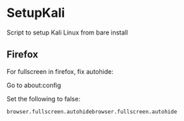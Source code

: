 # SetupKali
Script to setup Kali Linux from bare install

## Firefox

For fullscreen in firefox, fix autohide:

Go to about:config

Set the following to false:
```
browser.fullscreen.autohidebrowser.fullscreen.autohide
```
